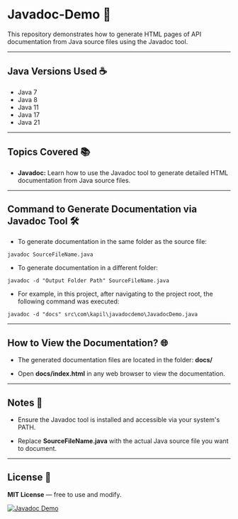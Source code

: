 # Javadoc-Demo 🚀

This repository demonstrates how to generate HTML pages of API documentation from Java source files using the Javadoc tool.

---

## Java Versions Used ☕️

- Java 7
- Java 8
- Java 11
- Java 17
- Java 21

---

## Topics Covered 📚

- **Javadoc:** Learn how to use the Javadoc tool to generate detailed HTML documentation from Java source files.

---

## Command to Generate Documentation via Javadoc Tool 🛠️

- To generate documentation in the same folder as the source file:

```console
javadoc SourceFileName.java
```

- To generate documentation in a different folder:

```console
javadoc -d "Output Folder Path" SourceFileName.java
```

- For example, in this project, after navigating to the project root, the following command was executed:

```console
javadoc -d "docs" src\com\kapil\javadocdemo\JavadocDemo.java
```

---

## How to View the Documentation? 🌐

- The generated documentation files are located in the folder: <strong>docs/</strong>

- Open <strong>docs/index.html</strong> in any web browser to view the documentation.

---

## Notes 📝

- Ensure the Javadoc tool is installed and accessible via your system's PATH.

- Replace <strong>SourceFileName.java</strong> with the actual Java source file you want to document.

---

## License 📄

**MIT License** — free to use and modify.


[![Javadoc Demo](https://img.shields.io/badge/Javadoc-Demo-blue.svg)](#)
